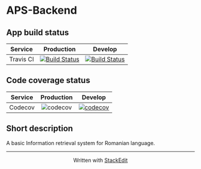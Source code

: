 # APS-Backend

## App build status

| Service   | Production | Develop |
|:-----------:|:--------:|:---------:|
|Travis CI|[![Build Status](https://travis-ci.org/adiIspas/APS-Backend.svg?branch=production)](https://travis-ci.org/adiIspas/Information-Retrieval-System)|[![Build Status](https://travis-ci.org/adiIspas/APS-Backend.svg?branch=develop)](https://travis-ci.org/adiIspas/Information-Retrieval-System)|

## Code coverage status

| Service   | Production | Develop |
|:-----------:|:--------:|:---------:|
|Codecov|![codecov](https://codecov.io/gh/adiIspas/APS-Backend/branch/production/graph/badge.svg)|[![codecov](https://codecov.io/gh/adiIspas/APS-Backend/branch/develop/graph/badge.svg)](https://codecov.io/gh/adiIspas/APS-Backend)|

## Short description
A basic Information retrieval system for Romanian language.

----------

<p align="center">
 Written with <a href="https://stackedit.io/" target = "blank">StackEdit</a>
</p>
